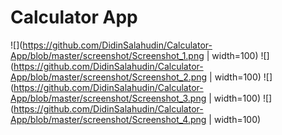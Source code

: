 # Calculator App

![](https://github.com/DidinSalahudin/Calculator-App/blob/master/screenshot/Screenshot_1.png | width=100)
![](https://github.com/DidinSalahudin/Calculator-App/blob/master/screenshot/Screenshot_2.png | width=100)
![](https://github.com/DidinSalahudin/Calculator-App/blob/master/screenshot/Screenshot_3.png | width=100)
![](https://github.com/DidinSalahudin/Calculator-App/blob/master/screenshot/Screenshot_4.png | width=100)
